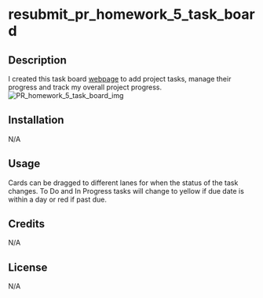 # resubmit_pr_homework_5_task_board

## Description

I created this task board <a href="https://parros.github.io/resubmit_pr_homework_5_task_board/" target="_blank">webpage</a> to add project tasks, manage their progress and track my overall project progress.
![PR_homework_5_task_board_img](https://github.com/parros/PR_homework_5_task_board/assets/161364350/a9a5edea-a780-4b91-8e3c-c0b11f099f3b)


## Installation

N/A

## Usage

Cards can be dragged to different lanes for when the status of the task changes. To Do and In Progress tasks will change to yellow if due date is within a day or red if past due.

## Credits

N/A

## License

N/A
